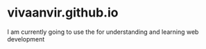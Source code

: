 # vivaanvir.github.io
I am currently going to use the for understanding and learning web development
